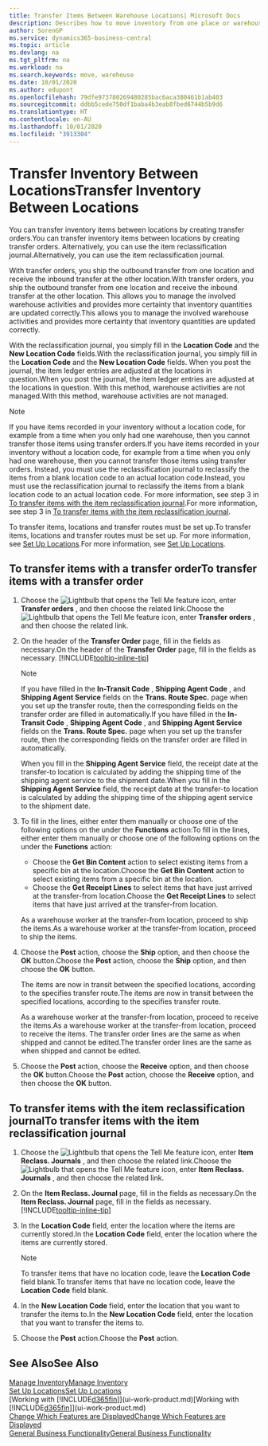 ```yaml
---
title: Transfer Items Between Warehouse Locations| Microsoft Docs
description: Describes how to move inventory from one place or warehouse to another, either with the reclassification journal or with transfer orders.
author: SorenGP
ms.service: dynamics365-business-central
ms.topic: article
ms.devlang: na
ms.tgt_pltfrm: na
ms.workload: na
ms.search.keywords: move, warehouse
ms.date: 10/01/2020
ms.author: edupont
ms.openlocfilehash: 79dfe973780269480285bac6aca380461b1ab403
ms.sourcegitcommit: ddbb5cede750df1baba4b3eab8fbed6744b5b9d6
ms.translationtype: HT
ms.contentlocale: en-AU
ms.lasthandoff: 10/01/2020
ms.locfileid: "3913304"
---
```

# <a name="transfer-inventory-between-locations"></a><span data-ttu-id="8c043-103">Transfer Inventory Between Locations</span><span class="sxs-lookup"><span data-stu-id="8c043-103">Transfer Inventory Between Locations</span></span>
<span data-ttu-id="8c043-104">You can transfer inventory items between locations by creating transfer orders.</span><span class="sxs-lookup"><span data-stu-id="8c043-104">You can transfer inventory items between locations by creating transfer orders.</span></span> <span data-ttu-id="8c043-105">Alternatively, you can use the item reclassification journal.</span><span class="sxs-lookup"><span data-stu-id="8c043-105">Alternatively, you can use the item reclassification journal.</span></span>

<span data-ttu-id="8c043-106">With transfer orders, you ship the outbound transfer from one location and receive the inbound transfer at the other location.</span><span class="sxs-lookup"><span data-stu-id="8c043-106">With transfer orders, you ship the outbound transfer from one location and receive the inbound transfer at the other location.</span></span> <span data-ttu-id="8c043-107">This allows you to manage the involved warehouse activities and provides more certainty that inventory quantities are updated correctly.</span><span class="sxs-lookup"><span data-stu-id="8c043-107">This allows you to manage the involved warehouse activities and provides more certainty that inventory quantities are updated correctly.</span></span>

<span data-ttu-id="8c043-108">With the reclassification journal, you simply fill in the **Location Code** and the **New Location Code** fields.</span><span class="sxs-lookup"><span data-stu-id="8c043-108">With the reclassification journal, you simply fill in the **Location Code** and the **New Location Code** fields.</span></span> <span data-ttu-id="8c043-109">When you post the journal, the item ledger entries are adjusted at the locations in question.</span><span class="sxs-lookup"><span data-stu-id="8c043-109">When you post the journal, the item ledger entries are adjusted at the locations in question.</span></span> <span data-ttu-id="8c043-110">With this method, warehouse activities are not managed.</span><span class="sxs-lookup"><span data-stu-id="8c043-110">With this method, warehouse activities are not managed.</span></span>

> [!NOTE]  
>   <span data-ttu-id="8c043-111">If you have items recorded in your inventory without a location code, for example from a time when you only had one warehouse, then you cannot transfer those items using transfer orders.</span><span class="sxs-lookup"><span data-stu-id="8c043-111">If you have items recorded in your inventory without a location code, for example from a time when you only had one warehouse, then you cannot transfer those items using transfer orders.</span></span> <span data-ttu-id="8c043-112">Instead, you must use the reclassification journal to reclassify the items from a blank location code to an actual location code.</span><span class="sxs-lookup"><span data-stu-id="8c043-112">Instead, you must use the reclassification journal to reclassify the items from a blank location code to an actual location code.</span></span>  <span data-ttu-id="8c043-113">For more information, see step 3 in [To transfer items with the item reclassification journal](inventory-how-transfer-between-locations.md#to-transfer-items-with-the-item-reclassification-journal).</span><span class="sxs-lookup"><span data-stu-id="8c043-113">For more information, see step 3 in [To transfer items with the item reclassification journal](inventory-how-transfer-between-locations.md#to-transfer-items-with-the-item-reclassification-journal).</span></span>

<span data-ttu-id="8c043-114">To transfer items, locations and transfer routes must be set up.</span><span class="sxs-lookup"><span data-stu-id="8c043-114">To transfer items, locations and transfer routes must be set up.</span></span> <span data-ttu-id="8c043-115">For more information, see [Set Up Locations](inventory-how-setup-locations.md).</span><span class="sxs-lookup"><span data-stu-id="8c043-115">For more information, see [Set Up Locations](inventory-how-setup-locations.md).</span></span>

## <a name="to-transfer-items-with-a-transfer-order"></a><span data-ttu-id="8c043-116">To transfer items with a transfer order</span><span class="sxs-lookup"><span data-stu-id="8c043-116">To transfer items with a transfer order</span></span>
1. <span data-ttu-id="8c043-117">Choose the ![Lightbulb that opens the Tell Me feature](media/ui-search/search_small.png "Tell me what you want to do") icon, enter **Transfer orders** , and then choose the related link.</span><span class="sxs-lookup"><span data-stu-id="8c043-117">Choose the ![Lightbulb that opens the Tell Me feature](media/ui-search/search_small.png "Tell me what you want to do") icon, enter **Transfer orders** , and then choose the related link.</span></span>
2. <span data-ttu-id="8c043-118">On the header of the **Transfer Order** page, fill in the fields as necessary.</span><span class="sxs-lookup"><span data-stu-id="8c043-118">On the header of the **Transfer Order** page, fill in the fields as necessary.</span></span> [!INCLUDE[tooltip-inline-tip](includes/tooltip-inline-tip_md.md)]

    > [!NOTE]  
    >   <span data-ttu-id="8c043-119">If you have filled in the **In-Transit Code** , **Shipping Agent Code** , and **Shipping Agent Service** fields on the **Trans. Route Spec.** page when you set up the transfer route, then the corresponding fields on the transfer order are filled in automatically.</span><span class="sxs-lookup"><span data-stu-id="8c043-119">If you have filled in the **In-Transit Code** , **Shipping Agent Code** , and **Shipping Agent Service** fields on the **Trans. Route Spec.** page when you set up the transfer route, then the corresponding fields on the transfer order are filled in automatically.</span></span>

    <span data-ttu-id="8c043-120">When you fill in the **Shipping Agent Service** field, the receipt date at the transfer-to location is calculated by adding the shipping time of the shipping agent service to the shipment date.</span><span class="sxs-lookup"><span data-stu-id="8c043-120">When you fill in the **Shipping Agent Service** field, the receipt date at the transfer-to location is calculated by adding the shipping time of the shipping agent service to the shipment date.</span></span>

3. <span data-ttu-id="8c043-121">To fill in the lines, either enter them manually or choose one of the following options on the under the **Functions** action:</span><span class="sxs-lookup"><span data-stu-id="8c043-121">To fill in the lines, either enter them manually or choose one of the following options on the under the **Functions** action:</span></span>
    - <span data-ttu-id="8c043-122">Choose the **Get Bin Content** action to select existing items from a specific bin at the location.</span><span class="sxs-lookup"><span data-stu-id="8c043-122">Choose the **Get Bin Content** action to select existing items from a specific bin at the location.</span></span>
    - <span data-ttu-id="8c043-123">Choose the **Get Receipt Lines** to select items that have just arrived at the transfer-from location.</span><span class="sxs-lookup"><span data-stu-id="8c043-123">Choose the **Get Receipt Lines** to select items that have just arrived at the transfer-from location.</span></span>   

    <span data-ttu-id="8c043-124">As a warehouse worker at the transfer-from location, proceed to ship the items.</span><span class="sxs-lookup"><span data-stu-id="8c043-124">As a warehouse worker at the transfer-from location, proceed to ship the items.</span></span>
4. <span data-ttu-id="8c043-125">Choose the **Post** action, choose the **Ship** option, and then choose the **OK** button.</span><span class="sxs-lookup"><span data-stu-id="8c043-125">Choose the **Post** action, choose the **Ship** option, and then choose the **OK** button.</span></span>

    <span data-ttu-id="8c043-126">The items are now in transit between the specified locations, according to the specifies transfer route.</span><span class="sxs-lookup"><span data-stu-id="8c043-126">The items are now in transit between the specified locations, according to the specifies transfer route.</span></span>

    <span data-ttu-id="8c043-127">As a warehouse worker at the transfer-from location, proceed to receive the items.</span><span class="sxs-lookup"><span data-stu-id="8c043-127">As a warehouse worker at the transfer-from location, proceed to receive the items.</span></span> <span data-ttu-id="8c043-128">The transfer order lines are the same as when shipped and cannot be edited.</span><span class="sxs-lookup"><span data-stu-id="8c043-128">The transfer order lines are the same as when shipped and cannot be edited.</span></span>
5. <span data-ttu-id="8c043-129">Choose the **Post** action, choose the **Receive** option, and then choose the **OK** button.</span><span class="sxs-lookup"><span data-stu-id="8c043-129">Choose the **Post** action, choose the **Receive** option, and then choose the **OK** button.</span></span>

## <a name="to-transfer-items-with-the-item-reclassification-journal"></a><span data-ttu-id="8c043-130">To transfer items with the item reclassification journal</span><span class="sxs-lookup"><span data-stu-id="8c043-130">To transfer items with the item reclassification journal</span></span>
1. <span data-ttu-id="8c043-131">Choose the ![Lightbulb that opens the Tell Me feature](media/ui-search/search_small.png "Tell me what you want to do") icon, enter **Item Reclass. Journals** , and then choose the related link.</span><span class="sxs-lookup"><span data-stu-id="8c043-131">Choose the ![Lightbulb that opens the Tell Me feature](media/ui-search/search_small.png "Tell me what you want to do") icon, enter **Item Reclass. Journals** , and then choose the related link.</span></span>
2. <span data-ttu-id="8c043-132">On the **Item Reclass. Journal** page, fill in the fields as necessary.</span><span class="sxs-lookup"><span data-stu-id="8c043-132">On the **Item Reclass. Journal** page, fill in the fields as necessary.</span></span> [!INCLUDE[tooltip-inline-tip](includes/tooltip-inline-tip_md.md)]
3. <span data-ttu-id="8c043-133">In the **Location Code** field, enter the location where the items are currently stored.</span><span class="sxs-lookup"><span data-stu-id="8c043-133">In the **Location Code** field, enter the location where the items are currently stored.</span></span>

    > [!NOTE]  
    >   <span data-ttu-id="8c043-134">To transfer items that have no location code, leave the **Location Code** field blank.</span><span class="sxs-lookup"><span data-stu-id="8c043-134">To transfer items that have no location code, leave the **Location Code** field blank.</span></span>
4. <span data-ttu-id="8c043-135">In the **New Location Code** field, enter the location that you want to transfer the items to.</span><span class="sxs-lookup"><span data-stu-id="8c043-135">In the **New Location Code** field, enter the location that you want to transfer the items to.</span></span>
5. <span data-ttu-id="8c043-136">Choose the **Post** action.</span><span class="sxs-lookup"><span data-stu-id="8c043-136">Choose the **Post** action.</span></span>

## <a name="see-also"></a><span data-ttu-id="8c043-137">See Also</span><span class="sxs-lookup"><span data-stu-id="8c043-137">See Also</span></span>
[<span data-ttu-id="8c043-138">Manage Inventory</span><span class="sxs-lookup"><span data-stu-id="8c043-138">Manage Inventory</span></span>](inventory-manage-inventory.md)  
[<span data-ttu-id="8c043-139">Set Up Locations</span><span class="sxs-lookup"><span data-stu-id="8c043-139">Set Up Locations</span></span>](inventory-how-setup-locations.md)  
<span data-ttu-id="8c043-140">[Working with [!INCLUDE[d365fin](includes/d365fin_md.md)]](ui-work-product.md)</span><span class="sxs-lookup"><span data-stu-id="8c043-140">[Working with [!INCLUDE[d365fin](includes/d365fin_md.md)]](ui-work-product.md)</span></span>  
[<span data-ttu-id="8c043-141">Change Which Features are Displayed</span><span class="sxs-lookup"><span data-stu-id="8c043-141">Change Which Features are Displayed</span></span>](ui-experiences.md)  
[<span data-ttu-id="8c043-142">General Business Functionality</span><span class="sxs-lookup"><span data-stu-id="8c043-142">General Business Functionality</span></span>](ui-across-business-areas.md)
